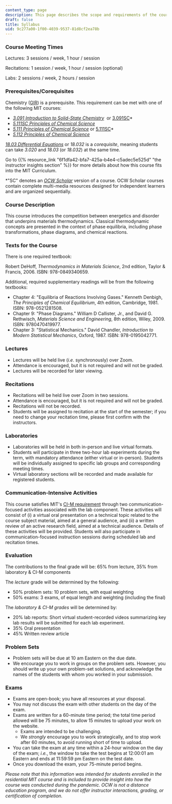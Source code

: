```yaml
---
content_type: page
description: This page describes the scope and requirements of the course.
draft: false
title: Syllabus
uid: 9c277a00-1f00-4039-9537-81d8cf2ea78b
---
```

### Course Meeting Times

Lectures: 3 sessions / week, 1 hour / session

Recitations: 1 session / week, 1 hour / session (optional)

Labs: 2 sessions / week, 2 hours / session

### Prerequisites/Corequisites

Chemistry ([GIR](https://registrar.mit.edu/registration-academics/academic-requirements/general-institute-requirements)) is a prerequisite. This requirement can be met with one of the following MIT courses:

- [*3.091 Introduction to Solid-State Chemistry*](https://ocw.mit.edu/courses/3-091-introduction-to-solid-state-chemistry-fall-2018/)  or [3.091SC](https://draft.ocw.mit.edu/courses/3-091sc-introduction-to-solid-state-chemistry-fall-2010/)\*
- [*5.111SC Principles of Chemical Science*](https://draft.ocw.mit.edu/courses/5-111sc-principles-of-chemical-science-fall-2014/)
- [*5.111 Principles of Chemical Science*](https://ocw.mit.edu/courses/5-111-principles-of-chemical-science-fall-2008/) or [5.111SC](https://draft.ocw.mit.edu/courses/5-111sc-principles-of-chemical-science-fall-2014/)\*
- [*5.112 Principles of Chemical Science*](https://ocw.mit.edu/courses/5-112-principles-of-chemical-science-fall-2005/)

[*18.03 Differential Equations*](https://ocw.mit.edu/search/?q=18.03) or *18.032* is a *corequisite*, meaning students can take *3.020* and *18.03* (or *18.032*) at the same time.

Go to {{% resource_link "6f1dfa42-bfa7-425a-b4e4-c5adec5e525d" "the instructor insights section" %}} for more details about how this course fits into the MIT Curriculum.

\*"SC" denotes an [*OCW Scholar*](ocw.mit.edu/course-lists/scholar-courses/) version of a course. OCW Scholar courses contain complete multi-media resources designed for independent learners and are organized sequentially.

### Course Description

This course introduces the competition between energetics and disorder that underpins materials thermodynamics. Classical thermodynamic concepts are presented in the context of phase equilibria, including phase transformations, phase diagrams, and chemical reactions.

### Texts for the Course

There is one required textbook:

Robert DeHoff, *Thermodynamics in Materials Science*, 2nd edition, Taylor & Francis, 2006. ISBN: 978-0849340659.

Additional, required supplementary readings will be from the following textbooks:

- Chapter 4: "Equilibria of Reactions Involving Gases." Kenneth Denbigh, *The Principles of Chemical Equilibrium*, 4th edition, Cambridge, 1981. ISBN: 978-0521281508.
- Chapter 9: "Phase Diagrams." William D Callister, Jr., and David G. Rethwisch, *Materials Science and Engineering*, 8th edition, Wiley, 2009. ISBN: 9780470419977.
- Chapter 3: "Statistical Mechanics." David Chandler, *Introduction to Modern Statistical Mechanics*, Oxford, 1987. ISBN: 978-0195042771.

### Lectures

- Lectures will be held live (*i.e*. synchronously) over Zoom.
- Attendance is encouraged, but it is not required and will not be graded.
- Lectures will be recorded for later viewing.

### Recitations

- Recitations will be held live over Zoom in two sessions.
- Attendance is encouraged, but it is not required and will not be graded.
- Recitations will not be recorded.
- Students will be assigned to recitation at the start of the semester; if you need to change your recitation time, please first confirm with the instructors.

### Laboratories

- Laboratories will be held in both in-person and live virtual formats.
- Students will participate in three two-hour lab experiments during the term, with mandatory attendance (either virtual or in-person). Students will be individually assigned to specific lab groups and corresponding meeting times.
- Virtual laboratory sections will be recorded and made available for registered students.

### Communication-Intensive Activities

This course satisfies MIT's [CI-M requirement](https://registrar.mit.edu/registration-academics/academic-requirements/communication-requirement/ci-m-subjects) through two communication-focused activities associated with the lab component. These activities will consist of (i) a virtual oral presentation on a technical topic related to the course subject material, aimed at a general audience, and (ii) a written review of an active research field, aimed at a technical audience. Details of these activities will be provided. Students will also participate in communication-focused instruction sessions during scheduled lab and recitation times.

### Evaluation

The contributions to the final grade will be: 65% from lecture, 35% from laboratory & CI-M components

The *lecture* grade will be determined by the following:

- 50% problem sets: 10 problem sets, with equal weighting
- 50% exams: 3 exams, of equal length and weighting (including the final)

The *laboratory & CI-M grades* will be determined by:

- 20% lab reports: Short virtual student-recorded videos summarizing key lab results will be submitted for each lab experiment.
- 35% Oral presentation
- 45% Written review article

### Problem Sets

- Problem sets will be due at 10 am Eastern on the due date.
- We encourage you to work in groups on the problem sets. However, you should write up your own problem-set solutions, and acknowledge the names of the students with whom you worked in your submission.

### Exams

- Exams are open-book; you have all resources at your disposal.
- You may not discuss the exam with other students on the day of the exam.
- Exams are written for a 60-minute time period; the total time period allowed will be 75 minutes, to allow 15 minutes to upload your work on the website.
    - Exams are intended to be challenging.
    - We *strongly* encourage you to work strategically, and to stop work after 60 minutes, to avoid running short of time to upload.
- You can take the exam at any time within a 24-hour window on the day of the exam; *i.e.*, the window to take the test begins at 12:00:01 am Eastern and ends at 11:59:59 pm Eastern on the test date.
- Once you download the exam, your 75-minute period begins.

*Please note that this information was intended for students enrolled in the residential MIT course and is included to provide insight into how the course was conducted during the pandemic. OCW is not a distance education program, and we do not offer instructor interactions, grading, or certification of completion.*